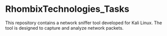 # RhombixTechnologies_Tasks
This repository contains a network sniffer tool developed for Kali Linux. The tool is designed to capture and analyze network packets.
